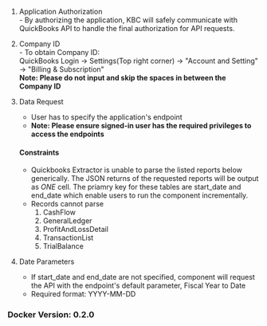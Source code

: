 1. Application Authorization   
        - By authorizing the application, KBC will safely communicate with QuickBooks API to handle the final authorization for API requests.  
           
2. Company ID   
        - To obtain Company ID:  
            QuickBooks Login -> Settings(Top right corner) -> "Account and Setting" -> "Billing & Subscription"  
    **Note: Please do not input and skip the spaces in between the Company ID**   

3. Data Request   
    - User has to specify the application's endpoint
    - **Note: Please ensure signed-in user has the required privileges to access the endpoints**

    #### Constraints
    - Quickbooks Extractor is unable to parse the listed reports below generically. The JSON returns of the requested reports will be output as *ONE* cell. The priamry key for these tables are start_date and end_date which enable users to run the component incrementally.
    - Records cannot parse
        1. CashFlow
        2. GeneralLedger
        3. ProfitAndLossDetail
        4. TransactionList
        5. TrialBalance
    
4. Date Parameters
    - If start_date and end_date are not specified, component will request the API with the endpoint's default parameter, Fiscal Year to Date
    - Required format: YYYY-MM-DD

### Docker Version: 0.2.0 ###
